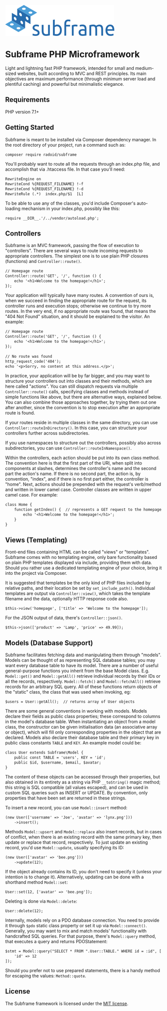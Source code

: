 
[![](https://raw.githubusercontent.com/radoid/subframe/art/subframe-350.png)](http://radoid.com/subframe/)

Subframe PHP Microframework
===========================

Light and lightning fast PHP framework, intended for small and medium-sized websites, built according to MVC and REST principles.
Its main objectives are maximum performance (through minimum server load and plentiful caching) and powerful but minimalistic elegance.

Requirements
------------

PHP version 7.1+

Getting Started
---------------

Subframe is meant to be installed via Composer dependency manager. In the root directory of your project, run a command such as:

	composer require radoid/subframe

You'll probably want to route all the requests through an index.php file, and accomplish that via .htaccess file. In that case you'll need:

	RewriteEngine on
	RewriteCond %{REQUEST_FILENAME} !-f
	RewriteCond %{REQUEST_FILENAME} !-d
	RewriteRule (.*)  index.php/$1  [L]

To be able to use any of the classes, you'd include Composer's auto-loading mechanism in your index.php, possibly like this:

	require __DIR__.'/../vendor/autoload.php';

Controllers
-----------

Subframe is an MVC framework, passing the flow of execution to "controllers". There are several ways to route incoming requests to appropriate controllers. The simplest one is to use plain PHP closures (functions) and `Controller::route()`.

	// Homepage route
	Controller::route('GET', '/', function () {
		echo '<h1>Welcome to the homepage!</h1>';
	});

Your application will typically have many routes. A convention of ours is, when we succeed in finding the appropriate route for the request, its controller runs and execution stops; otherwise we continue to try more routes. In the very end, if no appropriate route was found, that means the "404 Not Found" situation, and it should be explained to the visitor. An example:

	// Homepage route
	Controller::route('GET', '/', function () {
		echo '<h1>Welcome to the homepage!</h1>';
	});

	// No route was found
	http_request_code('404');
	echo '<p>Sorry, no content at this address.</p>';

In practice, your application will be by far bigger, and you may want to structure your controllers out into classes and their methods, which are here called "actions". You can still dispatch requests via multiple `Controller::route()` calls, specifying classes and methods instead of simple functions like above, but there are alternative ways, explained below. You can also combine those approaches together, by trying them out one after another, since the convention is to stop execution after an appropriate route is found.

If your routes reside in multiple classes in the same directory, you can use `Controller::routeInDirectory()`. In this case, you can structure your controllers further across subdirectories.

If you use namespaces to structure out the controllers, possibly also across subdirectories, you can use `Controller::routeInNamespace()`.

Within the controllers, each action should be put into its own class method. The convention here is that the first part of the URI, when split into components at slashes, determines the controller's name and the second part the action's name. If there is no second part, the action is, by convention, "index", and if there is no first part either, the controller is "home". Next, actions should be prepended with the request's verb/method and written in lower camel case. Controller classes are written in upper camel case. For example:

	class Home {
		function getIndex() {  // represents a GET request to the homepage
			echo '<h1>Welcome to the homepage!</h1>';
		}
	}

Views (Templating)
------------------

Front-end files containing HTML can be called "views" or "templates". Subframe comes with no templating engine, only bare functionality based on plain PHP templates displayed via include, providing them with data. Should you rather use a dedicated templating engine of your choice, bring it into the project via Composer.

It is suggested that templates be the only kind of PHP files included by relative paths, and their location be set by `set_include_path()`. Individual templates are output via `Controller::view()`, which takes the template filename and the data, optionally HTTP response code also.

	$this->view('homepage', ['title' => 'Welcome to the homepage']);

For the JSON output of data, there's `Controller::json()`.

	$this->json(['product' => 'Lamp', 'price' => 49.99]);

Models (Database Support)
-------------------------

Subframe facilitates fetching data and manipulating them through "models". Models can be thought of as representing SQL database tables; you may want every database table to have its model. There are a number of useful general-purpose functions you inherit from the base Model class. E.g. `Model::get()` and `Model::getAll()` retrieve individual records by their IDs or all the records, respectively. `Model::fetch()` and `Model::fetchAll()` retrieve records for an arbitrary SQL query. All of these functions return objects of the "static" class, the class that was used when invoking, eg:

	$users = User::getAll();  // returns array of User objects

There are some general conventions in working with models. Models declare their fields as public class properties; these correspond to columns in the model's database table. When instantiating an object from a model class, the constructor can be given initialisation data (an associative array or object), which will fill only corresponding properties in the object that are declared. Models also declare their database table and their primary key in public class constants `TABLE` and `KEY`. An example model could be:

	class User extends Subframe\Model {
		public const TABLE = 'users', KEY = 'id';
		public $id, $username, $email, $avatar;
	}

The content of these objects can be accessed through their properties, but also obtained in its entirety as a string via PHP `__toString()` magic method; this string is SQL compatible (all values escaped), and can be used in custom SQL queries such as INSERT or UPDATE. By convention, only properties that have been set are returned in these strings.

To insert a new record, you can use `Model::insert` method:

	(new User(['username' => 'Joe', 'avatar' => 'lynx.png']))
		->insert();

Methods `Model::upsert` and `Model::replace` also insert records, but in cases of conflict, when there is an existing record with the same primary key, then update or replace that record, respectively. To just update an existing record, you'd use `Model::update`, usually specifying its ID:

	(new User(['avatar' => 'bee.png']))
		->update(12);

If the object already contains its ID, you don't need to specify it (unless your intention is to change it). Alternatively, updating can be done with a shorthand method `Model::set`:

	User::set(12, ['avatar' => 'bee.png']);

Deleting is done via `Model::delete`:

	User::delete(12);

Internally, models rely on a PDO database connection. You need to provide it through `$pdo` static class property or set it up via `Model::connect()`. Generally, you may want to mix and match models' functionality with handcrafted SQL queries. For that purpose, there's `Model::query` method, that executes a query and returns PDOStatement:

	$stmt = Model::query("SELECT * FROM ".User::TABLE." WHERE id = :id", [
		'id' => 12
	]);

Should you prefer not to use prepared statements, there is a handy method for escaping the values: `Method::quote`.

License
-------

The Subframe framework is licensed under the [MIT license](https://en.wikipedia.org/wiki/MIT_License).
